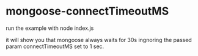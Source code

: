 # mongoose-connectTimeoutMS

run the example with 
node index.js

it will show you that mongoose always waits for 30s ingnoring the passed param connectTimeoutMS set to 1 sec.
